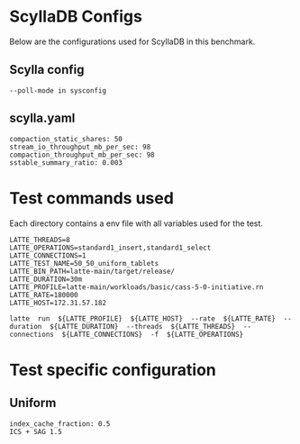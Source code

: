 # ScyllaDB Configs

Below are the configurations used for ScyllaDB in this benchmark.

## Scylla config

```
--poll-mode in sysconfig
```

## scylla.yaml

```
compaction_static_shares: 50
stream_io_throughput_mb_per_sec: 98
compaction_throughput_mb_per_sec: 98
sstable_summary_ratio: 0.003
```

# Test commands used

Each directory contains a env file with all variables used for the test.
```
LATTE_THREADS=8
LATTE_OPERATIONS=standard1_insert,standard1_select
LATTE_CONNECTIONS=1
LATTE_TEST_NAME=50_50_uniform_tablets
LATTE_BIN_PATH=latte-main/target/release/
LATTE_DURATION=30m
LATTE_PROFILE=latte-main/workloads/basic/cass-5-0-initiative.rn
LATTE_RATE=180000
LATTE_HOST=172.31.57.182
  
latte  run  ${LATTE_PROFILE}  ${LATTE_HOST}  --rate  ${LATTE_RATE}  --duration  ${LATTE_DURATION}  --threads  ${LATTE_THREADS}  --connections  ${LATTE_CONNECTIONS}  -f  ${LATTE_OPERATIONS}
```
# Test specific configuration
## Uniform
```
index_cache_fraction: 0.5
ICS + SAG 1.5
```
